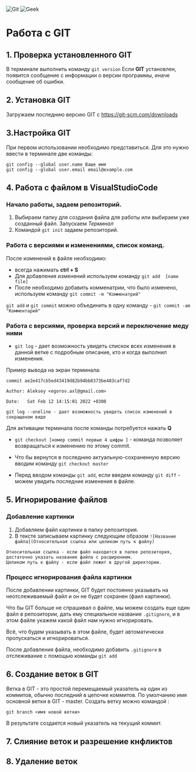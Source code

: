 ![Git](12.jpg) ![Geek](13.png)
# Работа с GIT 

## 1. Проверка установленного GIT

В терминале выполнить команду `git version`
Если **GIT** установлен, появится сообщение с информации о версии программы, иначе сообщение об ошибки. 

## 2. Установка GIT
Загружаем последнию версию GIT с https://git-scm.com/downloads

## 3.Настройка GIT
При первом использовании необходимо представиться. Для это нужно ввести в терминале две команды:
```
git config --global user.name Ваше имя
git config --global user.email email@example.com
```

## 4. Работа с файлом в **VisualStudioCode**

### Начало работы, задаем репозиторий.

1. Выбираем папку для создания файла для работы или выбираем уже созданный файл. 
Запускаем *Терминал* 
2. Командой `git init` задаем репозиторий.

### Работа с версиями и изменениями, список команд.

После изменений в файле необходимо:

- всегда нажимать **ctrl + S**
- Для добавления изменений используем команду `git add  [name file]`
- После необходимо добавить комменатрии, что было изменено, используем команду 
`git commit -m "Комменатрий"`


 `git add` и `git commit` можно объединить в одну команду - `git commit -am "Комментарий"`


### Работа с версиями, проверка версий и переключение меду ними
- `git log` - дает возможность увидеть спискок всех изменения в данной ветке с подробным описание, кто и когда выполнил изменения.

Пример вывода на экран терминала:

`commit ae2e417cb5ed43419d82b94bb8373be403caf7d2`

`Author: Aleksey <egorov.axl@gmail.com>`

`Date:   Sat Feb 12 14:15:01 2022 +0300`

```
git log --oneline - дает возможность увидеть список изменений в сокращеном виде
```

 Для активации терминала после команды потребуется нажать **Q**

 - `git checkout [номер commit первые 4 цифры ]` - команда позволяет возвращаться к изменению по этому commit.

 - Что бы вернутся в последнию актуальную-сохраненную версию вводим команду `git checkout master`

 - Перед вводом команды `git add`, если введем команду `git diff` - можем увидить последние изменения в файле.

## 5. Игнорирование файлов

### Добавление картинки
1. Добавляем файл картинки в папку репозитория. 
2. В тексте записываем картинку следующим образом `![Название файла](Относительная ссылка или целиком путь к файлу)`
```
Относительная ссылка - если файл находится в папке репозитория, достаточно указать название файла с расширением.
Целиком путь к файлу - если файл лежит в другой директории. 
```

### Процесс игнорирования файла картинки
После добавлении картинки, GIT будет постоянно указывать на неотслеживаемый файл и он не будет сохранен (фаил картинки).

Что бы GIT больше не спрашивал о файле, мы можем создать еще один файл в репозитории, дать ему специальное название `.gitignore`, и в этом файле укажем какой файл нам нужно игнорировать. 

Всё, что будем указывать в этом файле, будет автоматически пропускаться и игнорироваться.

После добавления файла, необходимо добавить `.gitignore` в отслеживание с помощью команды `git add`

## 6. Создание веток в GIT
Ветка в GIT - это простой перемещаемый указатель на один из коммитов, обычно последний в цепочке коммитов. 
По умолчанию имя основной ветки в GIT - master.
Создать ветку можно командой : 
```
git branch <имя новой ветки>
```
В результате создается новый указатель на текущий коммит.

## 7. Слияние веток и разрешение кнфликтов
## 8. Удаление веток




















